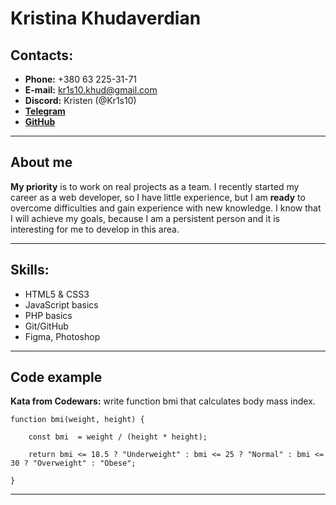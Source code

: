# Kristina Khudaverdian

## Contacts:
- **Phone:** +380 63 225-31-71
- **E-mail:** kr1s10.khud@gmail.com
- **Discord:** Kristen (@Kr1s10)
- [**Telegram**](https://t.me/Kr1s10 "Telegram")
- [**GitHub**](https://github.com/Kr1s10 "GitHub")
***
## About me

**My priority** is to work on real projects as a team. I recently started my career as a web developer, so I have little experience, but I am **ready** to overcome difficulties and gain experience with new knowledge. I know that I will achieve my goals, because I am a persistent person and it is interesting for me to develop in this area.
***
## Skills:
+ HTML5 & CSS3
+ JavaScript basics
+ PHP basics
+ Git/GitHub
+ Figma, Photoshop
***
## Code example
**Kata from Codewars:** write function bmi that calculates body mass index.

```
function bmi(weight, height) {

    const bmi  = weight / (height * height);

    return bmi <= 18.5 ? "Underweight" : bmi <= 25 ? "Normal" : bmi <= 30 ? "Overweight" : "Obese";

}
```
***